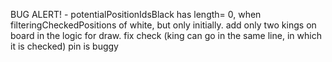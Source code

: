 BUG ALERT! - potentialPositionIdsBlack has length= 0, when filteringCheckedPositions of white, but only initially.
add only two kings on board in the logic for draw.
fix check (king can go in the same line, in which it is checked)
pin is buggy